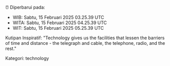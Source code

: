 ⏰ Diperbarui pada:
- WIB: Sabtu, 15 Februari 2025 03.25.39 UTC
- WITA: Sabtu, 15 Februari 2025 04.25.39 UTC
- WIT: Sabtu, 15 Februari 2025 05.25.39 UTC

Kutipan Inspiratif:
"Technology gives us the facilities that lessen the barriers of time and distance - the telegraph and cable, the telephone, radio, and the rest."


Kategori: technology

